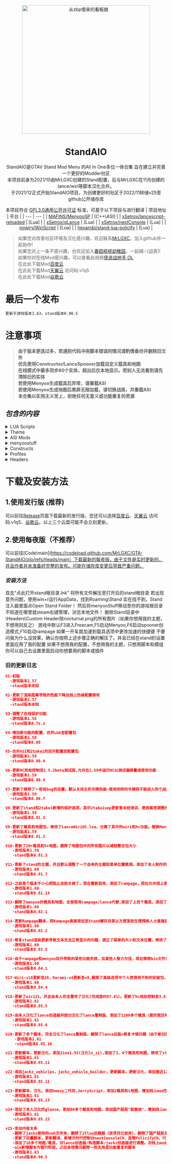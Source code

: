 <div align="center">
  <a href="https://crypko.ai/crypko/5k8HyUVTq5421/">
  <img src=".github/黒金.jpg" alt="从zbp借来的看板娘" width = "400">
  </a><br>
  
  <h1>StandAIO</h1>
  StandAIO是GTAV Stand Mod Menu 的All In One多位一体合集  旨在建立并完善一个更好的Modder社区<br>
  本项目前身为2021/10由MrLGXC创建的Stand配置，后与MrLGXC在11月创建的lance/wiri等脚本汉化合并。<br>
  于2021/12正式开始StandAIO项目，为创建更好的社区于2022/11转储v25至github公开储存库<br>

  本项目符合 [GPL3.0通用公开许可证](https://github.com/MrLGXC/GTA-StandAIO/blob/main/LICENSE) 标准，可基于以下项目与进行翻译
  | 项目地址 | 平台 |
  | --- | --- |
  | [MAFINS/MenyooSP](https://github.com/MAFINS/MenyooSP) | [C++\ASI] |
  | [xSetrox/lancescript-reloaded](https://github.com/xSetrox/lancescript-reloaded) | [Lua] |
  | [xSetrox/gLance](https://github.com/xSetrox/gLance) | [Lua] |
  | [xSetrox/nextConsole](https://github.com/xSetrox/nextConsole) | [Lua] |
  | [nowiry/WiriScript](https://github.com/nowiry/WiriScript) | [Lua] |
  | [hexarobi/stand-lua-policify](https://github.com/hexarobi/stand-lua-policify) | [Lua] |

</div>

> 如果您对改善社区环境及汉化感兴趣，欢迎联系[MrLGXC](https://qm.qq.com/cgi-bin/qm/qr?k=ns7X57iFzOJ0r7MxpS98dWwIWW42eQ6p&noverify=0&personal_qrcode_source=4)，加入github并一起协作!<br>
> 如果您对上一条不感兴趣，也欢迎加入[春田椛椛幼稚园](https://jq.qq.com/?_wv=1027&k=4WdgwgSh)，一起搞♂(迫真)!<br>
> 如果你对在线Mod感兴趣，可以查看此视频[侠盗战地手 OL](https://www.bilibili.com/video/BV1914y1j7rg)<br>
> 在此处下载Mod[百度云](https://pan.baidu.com/s/1mkK8Uuux1RDX9gGquy0y-A?pwd=LGXC )<br>
> 在此处下载Mod[天翼云](https://cloud.189.cn/t/RnqyUbFVNVZj ) 访问码:v1q5<br>
> 在此处下载Mod[谷歌云](https://drive.google.com/drive/folders/1cIovbge_-DZKOE0BmOM_-rscjPhED9BY?usp=share_link )

# 最后一个发布
```bash
更新于游戏版本1.63，stand版本0.90.5
```
# 注意事项
> **由于版本更迭过多，若遇到代码冲突脚本错误的情况请酌情备份并删除旧文件**<br>
> **优先使用Constructor/LanceSpooner加载自定义载具和地图**<br>
> **在线模式中最多同步80个实体，超出后仅本地显示。若别人无法看到请先清除旧的实体**<br>
> **若使用Menyoo生成载具后异常，请重载ASI**<br>
> **若使用Menyoo生成地图后黑屏无限加载，请切换战局，并重载ASI**<br>
> **本合集以实用主义至上，拒绝任何无意义或功能重复的资源**<br>

## *包含的内容*

<details>
  <summary>LUA Scripts</summary>

  - [x] lancescript_reloaded (汉化-MrLGXC)

  - [x] WiriScript (汉化-MrLGXC)

  - [x] LanceSpoonerCN (汉化-MrLGXC)

  - [x] PolicifyCN (汉化-MrLGXC)

  - [x] gLanceCN (汉化-MrLGXC)

  - [x] nextConsoleCN (汉化-MrLGXC)

  - [x] head_bangCN (这也能算汉化?-MrLGXC)

  - [x] Constructor (汉化-Zelda Two)

  - [x] SaltyScript (汉化-Zelda Two)

  - [x] CxScript (汉化-Zelda Two)

  - [x] SprunkStop (汉化-Zelda Two)

  - [x] EntityThrottler (汉化-Zelda Two)

  - [x] HornSongs (汉化-Zelda Two)

  - [x] AcjokerScript (汉化-lu_zi)

  - [x] JinxScript__CN (汉化-BLackMist)

  - [x] KeramiScript (汉化-空白白)

  - [x] jackz_vehicle_builder (汉化-谷歌翻译)

  - [x] jackz_vehicles (汉化-谷歌翻译)

  - [x] Heist Control (汉化-)

  - [x] MusinessBanager (汉化-)

  - [x] Actions (汉化-)

  - [x] JerryScript (汉化-)

  - [x] train_control.cn (汉化-)

  - [x] heezy二代目 (缝合，原生中文)

</details>
<details>
  <summary>Theme</summary>

  - [x] MrLGXC制作的20个超高清中文玩家标签，极致美学，巅峰像素

  - [x] 高清重制的stand图形选项卡

  - [x] 华为鸿蒙字体（告别问号）

</details>
<details>
  <summary>ASI Mods</summary>

  - [x] Menyoo TOXX9.5 (基于原版1.40由守望社区大佬TOXX魔改，带机翻)

  - [x] [Menyoo MAFINS 1.71](https://github.com/MAFINS/MenyooSP)

  - [x] Rampage (由MrLGXC翻译，由于兼容性问题已不再提供官方支持)

</details>
<details>
  <summary>menyoostuff</summary>

  - [x] Menyoo的资源文件夹

</details>
<details>
  <summary>Constructs</summary>

  - [x] Constructs的资源文件夹

</details>
<details>
  <summary>Profiles</summary>

  - [x] MrLGXC自用配置，3400h+游戏时长，3300h+菜单经验，1100h+stand经验，全场景适用

</details>
<details>
  <summary>Headers</summary>

  - [x] MrLGXC自用主题所需的头图

</details>

# 下载及安装方法

## 1.使用发行版 (推荐)

可以前往[Release](https://github.com/MrLGXC/GTA-StandAIO/releases)页面下载最新的发行版，您还可以选择[百度云](https://pan.baidu.com/s/1mkK8Uuux1RDX9gGquy0y-A?pwd=LGXC )、[天翼云](https://cloud.189.cn/t/RnqyUbFVNVZj ) 访问码:v1q5、[谷歌云](https://drive.google.com/drive/folders/1cIovbge_-DZKOE0BmOM_-rscjPhED9BY?usp=share_link )。以上三个云盘可能不会立刻更新。

## 2.使用每夜版（不推荐）

可以前往[Code\main](https://codeload.github.com/MrLGXC/GTA-StandAIO/zip/refs/heads/main）下载最新的每夜版，由于文件是实时更新的，并且作者并未准备好完整的发布。可能在储存库变更后导致严重问题。

### *安装方法*
双击"点此打开stand根目录.lnk"
将所有文件解压至打开后的stand根目录
若出现意外问题，使用win+r运行AppData，找到Roaming\Stand
实在找不到，Stand注入器里面点Open Stand Folder！
然后将menyooStuff移动至你的游戏根目录
不知道在哪里就steam右键管理，浏览本地文件！
删除Stand目录中\Headers\Custom Header除nocturnal.png的所有图片（如果你想用我的主题，不想用则反之）
游戏中默认F3进入Freecam,F5启动Menyoo,F6启动spooner创造模式,F10启动rampage
如果一开车就加速到载具选项中更改加速的快捷键
不要问我为什么没效果，确认你按照上述步骤正确的解压了。并且已经在stand的设置里面应用了我的配置
如果不想用我的配置，不想用我的主题，只想用脚本和模组你可以自己去设置里面启动你想要用的脚本或插件

### 旧的更新日志
```json
V1-初版
  -游戏版本1.57
  -stand版本未知

V2-更新了渲染距离导致的性能下降及线上伪装配置修改
  -游戏版本1.57
  -stand版本未知

V3-调整了在线保护功能
  -游戏版本1.58
  -stand版本0.7x.x

V4-增加新功能的配置，合并LUA至配置包
  -游戏版本1.58
  -stand版本0.80

V5-合并ASI和2take1的双开配置至配置包
  -游戏版本1.59
  -stand版本0.80.4

V6-更新HC抢劫控制至2.5.2beta测试版,允许在1.59中运行HC以测试偏移量或使用功能
  -游戏版本1.59
  -stand版本0.80.4

V7-更新了移除了一些有bug的设置，默认关闭主机令牌伪装-使用同样的令牌将不能进入同个战局。推荐自行使用预设-最佳，更新了HC 3.0.0beta
  -游戏版本1.59
  -stand版本0.80.7

V8-更新了stand和2take1新增的保护选项，其中2take1sep更新暂未经测试，是按直觉调整的选项，增加了遗漏的menyoo原版1.50的stuff文件
  -游戏版本1.59
  -stand版本0.81.3

V9-更新了载具和地图包，修改了LanceWiriHC.lua，分离了其中的wiri和hc功能。替换Menyoostuff为1.60由 @sainan 修复了在线模式中的一些载具问题。现在生成xml更稳定,几乎不会自崩，不过在一些非附件状态下的载具及地图生成仍然会导致异常。添加了menyoo的原版plugin
  -游戏版本1.59
  -stand版本0.81.3

V10-更新了20+载具和5+地图，删除了地图包中的所有图片以减轻整合包大小
   -游戏版本1.59
   -stand版本0.81.3

V11-更新了stand的主题，并且默认调整了一个自用的主题和菜单位置微调。添加了本人制作的高清中文玩家标签,添加了华为鸿蒙字体，现在爆炸将会提示并记录。
   -游戏版本1.60
   -stand版本0.81.7

V12-之前某个版本不小心把阻止冻结关掉了，现在重新启用，添加了rampage，现在允许线上使用而不强制退出，翻译正由本人逐渐添加，目前100行。添加了一个可选文件夹，允许你使用旁路加载mod进入线上,同时添加了redux画面补丁和新版彩色HUD。删除了傻逼2t的配置支持，删除了不带主题的配置。
   -游戏版本1.60
   -stand版本0.81.14

V13-删除了menyoo的载具和地图，全部使用rampage/lance代替,添加了上百个载具，添加了几十个ini载具，更新了部分rampage汉化。添加4K水纹理mod。更新HC至3.0.0BETA3
   -游戏版本1.60
   -stand版本0.82.1

V14-更新Rampage翻译，将Rampage直接添加至Stand缓存目录以方便某些生理残疾人士直接启动
   -游戏版本1.60
   -stand版本0.82.2

V15-修复stand渲染更新导致文本无法正常显示的问题，调正了菜单的大小和文本位置，修改了一些颜色
   -游戏版本1.60
   -stand版本0.82.5

V16-由于rampage和menyoo双开导致的某些功能失效，及某些人智力欠佳，现在移除bin文件并停止任何对rampage的支持,更新了一些保护选项,（1）恢复了更改游戏内存池导致的频繁自崩的问题，版本号不变
   -游戏版本1.60
   -stand版本0.84.1

V17-Wiri-v18更新至20，Kerami-v4更新至v9,删除了高级选项中个人觉得用不到的安装包，添加了高清视觉图形mod(幻影的视觉管理器用的就是这款)。
   -游戏版本1.60
   -stand版本0.84.4

V18-更新了wiri21，并且由本人完全重写了汉化(完成度约97.6%）。更新了hc抢劫控制至3.0.0正式版。更新了配置文件，添加了颠倒世界和天空岛的地图，添加了独立版本的lance创造器，添加了重磅回归的lance重制版（功能非常强大！但是目前并没有汉化计划，用的英文原版）
   -游戏版本1.61
   -stand版本0.85.5

V19-由本人汉化了lance创造器并部分汉化了lance重制版，添加了1200多个载具（是的我没有多打一个0，目前总共是1492个载具）并按首字母重新排序，添加飞行UI大修flight redux，添加业务管理器MusinessBanager，删除了主题大全，修改了一些设置（地图缩放等问题），增加了一个快速打开stand目录的链接，增加两张爱发电图片。更改旧版lance头图,增加了oiv安装程序。
   -游戏版本1.61
   -stand版本0.85.6

V20-更新了多个脚本，完全汉化了lance重制版，删除了lance旧版=修复卡顿问题（由于新旧版代码冲突会导致游戏卡顿），一些设置更改，默认关闭了某些无用或有优化问题的脚本（如hc运行后将会降低约12.5%的性能，故默认关闭状态）
    -游戏版本1.61
    -stand版本0.85.10

v21-更新脚本，更新汉化，添加Jinx1.92(汉化lu_zi),添加了3，4个载具和地图，修改了stand的一些设置，分离了高级选项，整合一个可选的线上mod包，内添加大量画面模组（5.9G)
   -游戏版本1.61
   -stand版本0.85.11

v22-添加jackz_vehicles，jackz_vehicle_builder，更新脚本，更新汉化，添加接近1200个载具和数张地图，添加线上mod包内容
   -游戏版本1.61
   -stand版本0.85.11

v23-更新脚本，汉化，添加heezy二代目,JerryScript，添加2载具和1地图，增加线上mod包内容
   -游戏版本1.61
   -stand版本0.85.13

v24-添加了本人汉化的glance，添加80多个载具和地图，添加国产超英"孤傲侠"，增加线上mod车包，中文字体库，16k卫星地图等。更新脚本，更新汉化
   -游戏版本1.61
   -stand版本0.85.15

v25-变动内容太多
   -删除了jackz使用的veh文件夹，删除了2tlua加载器（该项目已放弃），删除了国产超英及原打算增加的新bf菜单和脚本，删除了原打算增加的nib系列，删除了飞行UI大修flight redux，重新调整了整个aio和mod包的文件
   -更新了巨量脚本，更新翻译，新增次时代控制台nextConsoleCN、监管PolicifyCN、行人甩头head_bangCN、构造器Constructor、喇叭音乐HornSongs、实体节流器EntityThrottler、霜碧SprunkStop、SaltyScript、CxScript、动作脚本Actions、AcjokerScript
   -添加了10多个地图/载具，对lance创造器/构造脚本/jackz创造器进行调整。对线上mod进行大规模更新，添加了载具、武器替换，真实的血液和伤口、车损、污渍、线上女性外观改善、中文菜单标题等等，更新了屎蛋配置
   -aio新增脚本为暂行阶段，之后会视情况删除一些无用或功能重复的脚本
   -游戏版本1.63
   -stand版本0.90.5
```
